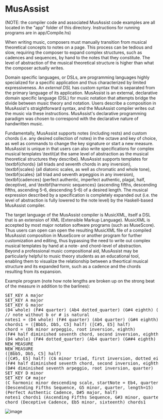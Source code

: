 # MusAssist

(NOTE: the compiler code and associated MusAssist code examples are all located in the "app" folder of this directory. Instructions for running programs are in app/Compile.hs)

When writing music, composers must manually transition from musical theoretical concepts to notes on a page.
This process can be tedious and slow, requiring the composer to expand complex structures, such as cadences and sequences,
by hand to the notes that they constitute. The level of abstraction of the musical theoretical structure is 
higher than what the composer actually writes. 

Domain specific languages, or DSLs, 
are programming languages highly specialized for a specific application and thus characterized by limited expressiveness.
An $external$ $DSL$ has custom syntax that is separated from the primary language of its application. 
MusAssist is an external, declarative domain specific language (DSL) for music notation that attempts bridge the divide between
music theory and notation. Users describe a composition in MusAssist's straightforward syntax, and 
the MusAssist compiler writes out the music via these instructions. MusAssist's declarative programming 
paradigm was chosen to correspond with the declarative nature of handwritten music. 

Fundamentally, MusAssist supports notes (including rests) and custom chords (i.e. any desired collection of notes)
in the octave and key of choice, as well as commands to change the key signature or start a new measure.
 MusAssist is unique in that users can also write specifications for complex musical templates \textit{at the same level of abstraction
as the musical theoretical structures they describe}. MusAssist supports templates for
\textbf{chords} (all triads and seventh chords in any inversion),
\textbf{scales} (all diatonic scales, as well as chromatic and whole tone),
\textbf{scales} (all triad and seventh arpeggios in any inversion),
\textbf{cadences} (perfect authentic, imperfect authentic, plagal, half, deceptive), and 
\textbf{harmonic sequences} (ascending
fifths, descending fifths, ascending 5-6, descending 5-6) of a desired length. The musical expression 
described by a specification is completely expanded out (i.e. the level of abstraction is
fully lowered to the note level) by the Haskell-based MusAssist compiler.

The target language of the MusAssist compiler is MusicXML, itself a DSL that is an extension of
XML (Extensible Markup Language). MusicXML is accepted by most major notation software programs (such as MuseScore). 
Thus users can open can open the resulting MusicXML file of a compiled MusAssist composition in MuseScore or another
program for further customization and editing, thus bypassing the need to write out complex musical templates by hand at a 
note- and chord-level of abstraction. Beyond a professional music compositional aid, MusAssist may be particularly 
helpful to music theory students as an educational tool, enabling them to visualize the relationship between a theortical musical structure 
and its expanded form, such as a cadence and the chords resulting from its expansion.

Example program (note how note lengths are broken up on the strong beat of the measure in addition to the barlines):
<pre>
SET_KEY A major
SET_KEY A major
SET_KEY G major
(D4 whole) (F#4 quarter) (Ab4 dotted_quarter) (G#4 eighth) (rest sixteenth)
// note without b or # is natural
notes1 = (D4 whole) (F#4 quarter) (Ab4 quarter) (G#4 eighth) (rest whole)  
chords1 = ([Bbb5, Db5, C5] half) ([C#5, E5] half) 
chord = (D6 minor arpeggio, root inversion, eighth) 
(F#4 half diminished seventh chord, second inversion, eighth)
(D4 whole) (F#4 dotted_quarter) (Ab4 quarter) (G##4 eighth) (rest sixteenth) 
NEW_MEASURE
NEW_MEASURE
([Bbb5, Db5, C5] half) 
([C#5, E5] half) (C6 minor triad, first inversion, dotted_eighth) 
(F#4 half diminished seventh chord, second inversion, eighth) 
(D#4 diminished seventh arpeggio, root inversion, quarter)
SET_KEY D minor
SET_KEY C# major
(C harmonic minor descending scale, startNote = Eb4, quarter, length=10)
(Descending Fifths Sequence, G5 minor, quarter, length=15) 
(Perfect Authentic Cadence, D#5 major, half)
notes1 chords1 (Ascending Fifths Sequence, G#3 minor, quarter, length=5) 
chord (Deceptive Cadence, Eb5 minor, sixteenth) chords1
</pre>

![image](https://user-images.githubusercontent.com/28958079/202308303-2c0ef145-49a1-4bdf-acba-ec94817bd3f2.png)
